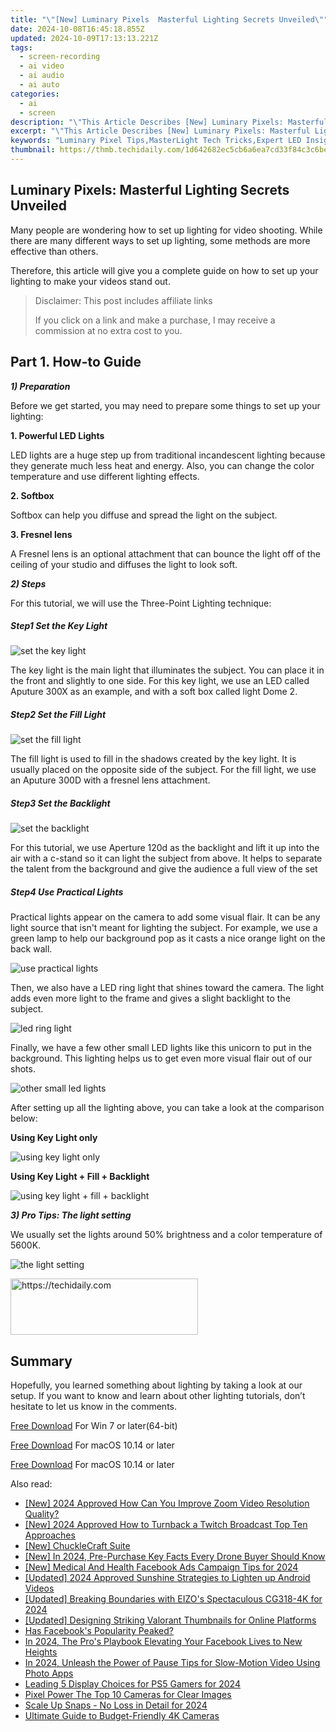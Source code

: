 ```yaml
---
title: "\"[New] Luminary Pixels  Masterful Lighting Secrets Unveiled\""
date: 2024-10-08T16:45:18.855Z
updated: 2024-10-09T17:13:13.221Z
tags: 
  - screen-recording
  - ai video
  - ai audio
  - ai auto
categories: 
  - ai
  - screen
description: "\"This Article Describes [New] Luminary Pixels: Masterful Lighting Secrets Unveiled\""
excerpt: "\"This Article Describes [New] Luminary Pixels: Masterful Lighting Secrets Unveiled\""
keywords: "Luminary Pixel Tips,MasterLight Tech Tricks,Expert LED Insights,Light Secrets Unlock,Pixels Perfect Shade,Illuminating Designs,Bright Ideas Guide"
thumbnail: https://thmb.techidaily.com/1d642682ec5cb6a6ea7cd33f84c3c6bed241d468dfb7fb68a3c7508632db1da6.jpg
---
```


## Luminary Pixels: Masterful Lighting Secrets Unveiled

Many people are wondering how to set up lighting for video shooting. While there are many different ways to set up lighting, some methods are more effective than others.

Therefore, this article will give you a complete guide on how to set up your lighting to make your videos stand out.

>  Disclaimer: This post includes affiliate links
>
>  If you click on a link and make a purchase, I may receive a commission at no extra cost to you.
>

## Part 1\. How-to Guide

**_1) Preparation_**

Before we get started, you may need to prepare some things to set up your lighting:

**1\. Powerful LED Lights**

LED lights are a huge step up from traditional incandescent lighting because they generate much less heat and energy. Also, you can change the color temperature and use different lighting effects.

**2\. Softbox**

Softbox can help you diffuse and spread the light on the subject.

**3\. Fresnel lens**

A Fresnel lens is an optional attachment that can bounce the light off of the ceiling of your studio and diffuses the light to look soft.

**_2) Steps_**

For this tutorial, we will use the Three-Point Lighting technique:

##### Step1 Set the Key Light

![set the key light](https://images.wondershare.com/filmora/article-images/2022/12/make-videos-stand-out-1.jpg)

The key light is the main light that illuminates the subject. You can place it in the front and slightly to one side. For this key light, we use an LED called Aputure 300X as an example, and with a soft box called light Dome 2.

##### Step2 Set the Fill Light

![set the fill light](https://images.wondershare.com/filmora/article-images/2022/12/make-videos-stand-out-2.jpg)

The fill light is used to fill in the shadows created by the key light. It is usually placed on the opposite side of the subject. For the fill light, we use an Aputure 300D with a fresnel lens attachment.

##### Step3 Set the Backlight

![set the backlight](https://images.wondershare.com/filmora/article-images/2022/12/make-videos-stand-out-3.jpg)

For this tutorial, we use Aperture 120d as the backlight and lift it up into the air with a c-stand so it can light the subject from above. It helps to separate the talent from the background and give the audience a full view of the set

##### Step4 Use Practical Lights

Practical lights appear on the camera to add some visual flair. It can be any light source that isn't meant for lighting the subject. For example, we use a green lamp to help our background pop as it casts a nice orange light on the back wall.

![use practical lights](https://images.wondershare.com/filmora/article-images/2022/12/make-videos-stand-out-4.jpg)

Then, we also have a LED ring light that shines toward the camera. The light adds even more light to the frame and gives a slight backlight to the subject.

![led ring light](https://images.wondershare.com/filmora/article-images/2022/12/make-videos-stand-out-5.jpg)

Finally, we have a few other small LED lights like this unicorn to put in the background. This lighting helps us to get even more visual flair out of our shots.

![other small led lights](https://images.wondershare.com/filmora/article-images/2022/12/make-videos-stand-out-6.jpg)

After setting up all the lighting above, you can take a look at the comparison below:

**Using Key Light only**

![using key light only](https://images.wondershare.com/filmora/article-images/2022/12/make-videos-stand-out-7.jpg)

**Using Key Light + Fill + Backlight**

![using key light + fill + backlight](https://images.wondershare.com/filmora/article-images/2022/12/make-videos-stand-out-8.jpg)

**_3) Pro Tips: The light setting_**

We usually set the lights around 50% brightness and a color temperature of 5600K.

![the light setting](https://images.wondershare.com/filmora/article-images/2022/12/make-videos-stand-out-9.jpg)

<!-- affiliate ads begin -->
<a href="https://aligracehair.sjv.io/c/5597632/1938716/19272" target="_top" id="1938716">
  <img src="//a.impactradius-go.com/display-ad/19272-1938716" border="0" alt="https://techidaily.com" width="300" height="90"/>
</a>
<img height="0" width="0" src="https://aligracehair.sjv.io/i/5597632/1938716/19272" style="position:absolute;visibility:hidden;" border="0" />
<!-- affiliate ads end -->

## Summary

Hopefully, you learned something about lighting by taking a look at our setup. If you want to know and learn about other lighting tutorials, don’t hesitate to let us know in the comments.

[Free Download](https://tools.techidaily.com/wondershare/filmora/download/) For Win 7 or later(64-bit)

[Free Download](https://tools.techidaily.com/wondershare/filmora/download/) For macOS 10.14 or later

[Free Download](https://tools.techidaily.com/wondershare/filmora/download/) For macOS 10.14 or later

<ins class="adsbygoogle"
     style="display:block"
     data-ad-format="autorelaxed"
     data-ad-client="ca-pub-7571918770474297"
     data-ad-slot="1223367746"></ins>

<ins class="adsbygoogle"
     style="display:block"
     data-ad-format="autorelaxed"
     data-ad-client="ca-pub-7571918770474297"
     data-ad-slot="1223367746"></ins>



<ins class="adsbygoogle"
     style="display:block"
     data-ad-client="ca-pub-7571918770474297"
     data-ad-slot="8358498916"
     data-ad-format="auto"
     data-full-width-responsive="true"></ins>


<span class="atpl-alsoreadstyle">Also read:</span>
<div><ul>
<li><a href="https://fox-glue.techidaily.com/new-2024-approved-how-can-you-improve-zoom-video-resolution-quality/"><u>[New] 2024 Approved How Can You Improve Zoom Video Resolution Quality?</u></a></li>
<li><a href="https://fox-http.techidaily.com/new-2024-approved-how-to-turnback-a-twitch-broadcast-top-ten-approaches/"><u>[New] 2024 Approved How to Turnback a Twitch Broadcast Top Ten Approaches</u></a></li>
<li><a href="https://extra-lessons.techidaily.com/new-chucklecraft-suite/"><u>[New] ChuckleCraft Suite</u></a></li>
<li><a href="https://fox-http.techidaily.com/new-in-2024-pre-purchase-key-facts-every-drone-buyer-should-know/"><u>[New] In 2024, Pre-Purchase Key Facts Every Drone Buyer Should Know</u></a></li>
<li><a href="https://article-files.techidaily.com/new-medical-and-health-facebook-ads-campaign-tips-for-2024/"><u>[New] Medical And Health Facebook Ads Campaign Tips for 2024</u></a></li>
<li><a href="https://vp-tips.techidaily.com/updated-2024-approved-sunshine-strategies-to-lighten-up-android-videos/"><u>[Updated] 2024 Approved Sunshine Strategies to Lighten up Android Videos</u></a></li>
<li><a href="https://fox-http.techidaily.com/updated-breaking-boundaries-with-eizos-spectaculous-cg318-4k-for-2024/"><u>[Updated] Breaking Boundaries with EIZO's Spectaculous CG318-4K for 2024</u></a></li>
<li><a href="https://youtube-tips.techidaily.com/ed-designing-striking-valorant-thumbnails-for-online-platforms/"><u>[Updated] Designing Striking Valorant Thumbnails for Online Platforms</u></a></li>
<li><a href="https://facebook.techidaily.com/has-facebooks-popularity-peaked/"><u>Has Facebook's Popularity Peaked?</u></a></li>
<li><a href="https://digital-screen-recording.techidaily.com/in-2024-the-pros-playbook-elevating-your-facebook-lives-to-new-heights/"><u>In 2024, The Pro's Playbook Elevating Your Facebook Lives to New Heights</u></a></li>
<li><a href="https://fox-http.techidaily.com/in-2024-unleash-the-power-of-pause-tips-for-slow-motion-video-using-photo-apps/"><u>In 2024, Unleash the Power of Pause Tips for Slow-Motion Video Using Photo Apps</u></a></li>
<li><a href="https://fox-http.techidaily.com/leading-5-display-choices-for-ps5-gamers-for-2024/"><u>Leading 5 Display Choices for PS5 Gamers for 2024</u></a></li>
<li><a href="https://fox-http.techidaily.com/pixel-power-the-top-10-cameras-for-clear-images/"><u>Pixel Power The Top 10 Cameras for Clear Images</u></a></li>
<li><a href="https://extra-support.techidaily.com/scale-up-snaps-no-loss-in-detail-for-2024/"><u>Scale Up Snaps - No Loss in Detail for 2024</u></a></li>
<li><a href="https://fox-http.techidaily.com/ultimate-guide-to-budget-friendly-4k-cameras/"><u>Ultimate Guide to Budget-Friendly 4K Cameras</u></a></li>
</ul></div>

